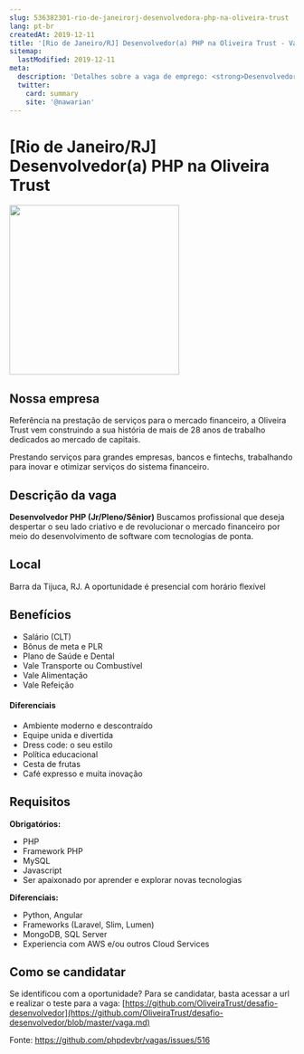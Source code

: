 ```yaml
---
slug: 536382301-rio-de-janeirorj-desenvolvedora-php-na-oliveira-trust
lang: pt-br
createdAt: 2019-12-11
title: '[Rio de Janeiro/RJ] Desenvolvedor(a) PHP na Oliveira Trust - Vaga de Emprego'
sitemap:
  lastModified: 2019-12-11
meta:
  description: 'Detalhes sobre a vaga de emprego: <strong>Desenvolvedor PHP (Jr/Pleno/Sênior)</strong> Buscamos profissional que deseja despertar o seu lado criativo e de revolucionar o mercado financeiro por meio do desenvolvimento de software com tecnologias de ponta.'
  twitter:
    card: summary
    site: '@nawarian'
---
```


# [Rio de Janeiro/RJ] Desenvolvedor(a) PHP na Oliveira Trust

<p>
<img src="https://encrypted-tbn0.gstatic.com/images?q=tbn%3AANd9GcQIAOtqQ5is5vwbcEn0ZahZfMxz1QIeAYtFfnLdkCXu1sqAGbnX" width="300">
</p>

## Nossa empresa

Referência na prestação de serviços para o mercado financeiro, a Oliveira Trust vem construindo a sua história de mais de 28 anos de trabalho dedicados ao mercado de capitais.

Prestando serviços para grandes empresas, bancos e fintechs, trabalhando para inovar e otimizar serviços do sistema financeiro.

## Descrição da vaga

<strong>Desenvolvedor PHP (Jr/Pleno/Sênior)</strong>
Buscamos profissional que deseja despertar o seu lado criativo e de revolucionar o mercado financeiro por meio do desenvolvimento de software com tecnologias de ponta.

## Local

Barra da Tijuca, RJ.
A oportunidade é presencial com horário flexível

## Benefícios

- Salário (CLT)
- Bônus de meta e PLR
- Plano de Saúde e Dental
- Vale Transporte ou Combustível
- Vale Alimentação
- Vale Refeição

#### Diferenciais

- Ambiente moderno e descontraído
- Equipe unida e divertida
- Dress code: o seu estilo
- Política educacional
- Cesta de frutas
- Café expresso e muita inovação

## Requisitos

**Obrigatórios:**

- PHP
- Framework PHP
- MySQL
- Javascript
- Ser apaixonado por aprender e explorar novas tecnologias 

**Diferenciais:**

- Python, Angular
- Frameworks (Laravel, Slim, Lumen)
- MongoDB, SQL Server
- Experiencia com AWS e/ou outros Cloud Services

## Como se candidatar

Se identificou com a oportunidade? Para se candidatar, basta acessar a url e realizar o teste para a vaga:
[https://github.com/OliveiraTrust/desafio-desenvolvedor](https://github.com/OliveiraTrust/desafio-desenvolvedor/blob/master/vaga.md)

Fonte: https://github.com/phpdevbr/vagas/issues/516